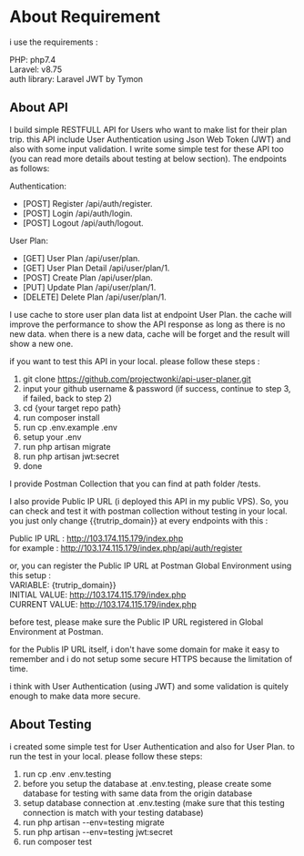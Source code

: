 # About Requirement

i use the requirements :

PHP: php7.4 <br />
Laravel: v8.75 <br />
auth library: Laravel JWT by Tymon <br />

## About API

I build simple RESTFULL API for Users who want to make list for their plan trip. this API include User Authentication using Json Web Token (JWT) and also with some input validation. I write some simple test for these API too (you can read more details about testing at below section). The endpoints as follows:

Authentication:
- [POST] Register /api/auth/register.
- [POST] Login /api/auth/login.
- [POST] Logout /api/auth/logout.

User Plan:
- [GET] User Plan /api/user/plan.
- [GET] User Plan Detail /api/user/plan/1.
- [POST] Create Plan /api/user/plan.
- [PUT] Update Plan /api/user/plan/1.
- [DELETE] Delete Plan /api/user/plan/1.

I use cache to store user plan data list at endpoint User Plan. the cache will improve the performance to show the API response as long as there is no new data. when there is a new data, cache will be forget and the result will show a new one.

if you want to test this API in your local. please follow these steps :

1. git clone https://github.com/projectwonki/api-user-planer.git
2. input your github username & password (if success, continue to step 3, if failed, back to step 2)
3. cd {your target repo path}
4. run composer install
5. run cp .env.example .env
6. setup your .env
7. run php artisan migrate
8. run php artisan jwt:secret
9. done

I provide Postman Collection that you can find at path folder /tests.

I also provide Public IP URL (i deployed this API in my public VPS). So, you can check and test it with postman collection without testing in your local. you just only change {{trutrip_domain}} at every endpoints with this : <br />

Public IP URL : http://103.174.115.179/index.php <br />
for example : http://103.174.115.179/index.php/api/auth/register <br />

or, you can register the Public IP URL at Postman Global Environment using this setup : <br />
VARIABLE: {trutrip_domain}} <br />
INITIAL VALUE: http://103.174.115.179/index.php <br />
CURRENT VALUE: http://103.174.115.179/index.php <br />

before test, please make sure the Public IP URL registered in Global Environment at Postman.

for the Publis IP URL itself, i don't have some domain for make it easy to remember and i do not setup some secure HTTPS because the limitation of time.

i think with User Authentication (using JWT) and some validation is quitely enough to make data more secure.

## About Testing

i created some simple test for User Authentication and also for User Plan. to run the test in your local. please follow these steps:

1. run cp .env .env.testing
2. before you setup the database at .env.testing, please create some database for testing with same data from the origin database
3. setup database connection at .env.testing (make sure that this testing connection is match with your testing database)
4. run php artisan --env=testing migrate
5. run php artisan --env=testing jwt:secret
2. run composer test
